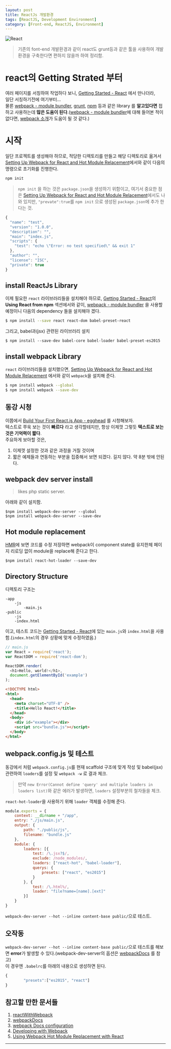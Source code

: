 ```yaml
---
layout: post
title: ReactJs 개발환경
tags: [ReactJS, Development Environment]
category: [Front-end, ReactJS, Environment]
---
```


![React](https://facebook.github.io/react/img/logo.svg)

> 기존의 font-end 개발환경과 같이 react도 grunt등과 같은 툴을 사용하여 개발 환경을 구축한다면 편하지 않을까 하여 정리함. 

# react의 Getting Strated 부터 
여러 페이지를 서칭하여 작업하다 보니, [Getting Started - React] 에서 만나더라,  
일단 서칭하기전에 여기부터...  
물론 [webpack - module bundler], [grunt], [npm] 등과 같은 library 를 __알고있다면__ 접하고 사용하는데 **많은 도움이 된다**.([webpack - module bundler]에 대해 들어본 적이 없다면, [webpack 소개]가 도움이 될 것 같다.)  

# 시작  
일단 프로젝트를 생성해야 하므로, 적당한 디렉토리를 만들고 해당 디렉토리로 옮겨서 [Setting Up Webpack for React and Hot Module Relacement]에서와 같이 다음의 명령으로 초기화를 진행한다. 

~~~bash
npm init
~~~

> `npm init` 을 하는 것은 `package.json`을 생성하기 위함이고, 여기서 중요한 점은 [Setting Up Webpack for React and Hot Module Relacement]에서도 나와 있지만, `"prevate":true`를 `npm init` 으로 생성된 `package.json`에 추가 한다는 것.  

~~~javascript
{
  "name": "test",
  "version": "1.0.0",
  "description": "",
  "main": "index.js",
  "scripts": {
    "test": "echo \"Error: no test specified\" && exit 1"
  },
  "author": "",
  "license": "ISC",
  "private": true
}
~~~

## install ReactJs Library
이제 필요한 `react` 라이브러리들을 설치해야 하므로, [Getting Started - React]의 **Using React from npm** 섹션에서와 같이, [webpack - module bundler] 을 사용할 예정이니 다음의 dependency 들을 설치해야 겠다. 

~~~bash
$ npm install --save react react-dom babel-preset-react
~~~

그리고, babel과(jsx) 관련된 라이브러리 설치
~~~shell
$ npm install --save-dev babel-core babel-loader babel-preset-es2015
~~~


## install webpack Library
`react` 라이브러리들을 설치했으면, [Setting Up Webpack for React and Hot Module Relacement] 에서와 같이 `webpack`을 설치해 준다.  

~~~bash
$ npm install webpack --global
$ npm install webpack --save-dev
~~~



## 동강 시청
이쯤에서 [Build Your First React.js App - egghead] 를 시청해보자.  
텍스트로 쭈욱 보는 것이 **빠르다** 라고 생각할테지만, 항상 이제껏 그렇듯 **텍스트로 보는것은 기억력이 짧다**.  
주요하게 보아할 것은, 

1. 이제껏 설정한 것과 같은 과정을 거칠 것이며
2. 짧은 예제들과 연동하는 부분을 집중해서 보면 되겠다. 길지 않다. 약 8분 밖에 안된다. 

## webpack dev server install
> likes php static server.

아래와 같이 설치함.

~~~shell
$npm install webpack-dev-server --global
$npm install webpack-dev-server --save-dev
~~~

## Hot module replacement
[HMR]에 보면 코드를 수정 저장하면 webpack이 component state를 유지한체 페이지 리로딩 없이 module을 replace해 준다고 한다.  

~~~shell
$npm install react-hot-loader --save-dev
~~~

## Directory Structure
디렉토리 구조는 

~~~
-app
    -js
        -main.js
-public
    -js
    -index.html

~~~

이고, 테스트 코드는 [Getting Started - React]에 있는 `main.js`와 `index.html`을 사용함.(`index.html`의 경우 상황에 맞게 수정하였음.)

~~~javascript 
// main.js
var React = require('react');
var ReactDOM = require('react-dom');

ReactDOM.render(
  <h1>Hello, world!</h1>,
  document.getElementById('example')
);
~~~

~~~html
<!DOCTYPE html>
<html>
  <head>
    <meta charset="UTF-8" />
    <title>Hello React!</title>
  </head>
  <body>
    <div id="example"></div>
    <script src="bundle.js"></script>    
  </body>
</html>
~~~

## webpack.config.js 및 테스트 
동강에서 처럼 `webpack.config.js`를 현재 scaffold 구조에 맞게 작성 및 babel(jsx) 관련하여 `loaders`를 설정 및 `webpack -w` 로 결과 체크.

>만약 `new Error(Cannot define 'query' and multiple loaders in loaders list)`와 같은 에러가 발생하면, `loaders` 설정부분의 철자들을 체크.

`react-hot-loader`을 사용하기 위해 `loader` 객체를 수정해 준다. 

~~~javascript
module.exports = {
    context: __dirname + "/app",
    entry: "./js/main.js",
    output: {
        path: "./public/js",
        filename: "bundle.js"
    },
    module: {
        loaders: [{
            test: /\.jsx?$/,
            exclude: /node_modules/,
            loaders: ["react-hot", "babel-loader"],
            querys: {
                presets: ["react", "es2015"]
            }
        }, {
            test: /\.html%/,
            loader: "file?name=[name].[ext]"
        }]
    }
}
~~~

`webpack-dev-server --hot --inline content-base public/`으로 테스트.  

## 오작동
`webpack-dev-server --hot --inline content-base public/`으로 테스트를 해보면 **error**가 발생할 수 있다.(webpack-dev-server의 옵션은 [webpackDocs] 를 참고)  
이 경우엔 `.babelrc`를 아래의 내용으로 생성하면 된다.  

~~~javascript
{
        "presets":["es2015", "react"]
}
~~~



## 참고할 만한 문서들

1. [reactWithWebpack]
1. [webpackDocs]
1. [webpack Docs configuration]
1. [Developing with Webpack]
1. [Using Webpack Hot Module Replacement with React]
 

----
[Getting Started - React]: https://facebook.github.io/react/docs/getting-started.html  "Getting Started"  
[npm]: https://www.npmjs.com/  "node package manager"  
[grunt]: http://gruntjs.com/getting-started  "Getting started"  
[webpack - module bundler]: https://webpack.github.io  "webpack module bundler"  
[Setting Up Webpack for React and Hot Module Relacement]: https://robots.thoughtbot.com/setting-up-webpack-for-react-and-hot-module-replacement  "Setting Up Webpack for React and Hot Module Replacement"  
[webpackKor]: http://yourakmoon.blogspot.kr/2015/06/react-js-hot-module-replacement-webpack.html  "React js 와 Hot Module Replacement 를 위한 Webpack 세팅"  
[HMR]: http://webpack.github.io/docs/hot-module-replacement-with-webpack.html   "HOT MODULE REPLACEMENT WITH WEBPACK"    
[webpack 소개]: http://blog.hckrmn.net/2016/02/05/webpack-%EC%86%8C%EA%B0%9C/  "Webpack 소개"  
[reactWithWebpack]: http://jslog.com/2014/10/02/react-with-webpack-part-1/  "React with webpack"  
[Build Your First React.js App - egghead]: https://egghead.io/lessons/react-building-a-react-js-app-up-and-running-with-react-and-webpack "Build Your First React.js App"  
[Babelify]: http://easyreactbook.com/blog/react-fundamentals-configuring-browserify-babelify-and-react  "React Fundamentals: Configuring Browserify Babelify and React"  
[syntaxError]: http://stackoverflow.com/questions/33460420/babel-loader-jsx-syntaxerror-unexpected-token  "babel-loader jsx SyntaxError: Unexpected token"  
[webpackDocs]: https://github.com/webpack/docs/wiki/webpack-dev-server "webpack/docs"  
[webpack Docs configuration]:https://github.com/webpack/docs/wiki/configuration "configuration"   
[Developing with Webpack]: http://survivejs.com/webpack_react/developing_with_webpack/ "Developing with webpack"  
[Using Webpack Hot Module Replacement with React]:http://matthewlehner.net/react-hot-module-replacement-with-webpack/ "Using Webpack Hot Module Replacement with React"  
[code with github]: https://github.com/noproblemo/reactInit    "code with github"





